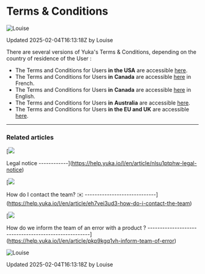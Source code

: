 Terms & Conditions
==================

![Louise](https://files.helpdocs.io/n0njida9x8/other/1697448726388/clean-shot-2023-09-26-at-13-07-20-2-x.png)

Updated 2025-02-04T16:13:18Z by Louise

There are several versions of Yuka's Terms & Conditions, depending on the country of residence of the User :

* The Terms and Conditions for Users **in the USA** are accessible [here](https://help.yuka.io/l/en/article/c1zr4m81g1).
* The Terms and Conditions for Users **in** **Canada** are accessible [here](https://help.yuka.io/l/fr/article/gte8bvcqx8) in French.
* The Terms and Conditions for Users **in** **Canada** are accessible [here](https://help.yuka.io/l/en/article/29ei59sgfa) in English.
* The Terms and Conditions for Users **in** **Australia** are accessible [here](https://help.yuka.io/l/en/article/f44t7d4gwr).
* The Terms and Conditions for Users **in the EU and UK** are accessible [here](https://help.yuka.io/l/en/article/nui6tegnjw).

* * *

### Related articles

[![](https://files.helpdocs.io/n0njida9x8/articles/tu0my38nn5/1617283820093/bullet.svg)

Legal notice
------------](https://help.yuka.io/l/en/article/nlsu1ptphw-legal-notice)

[![](https://files.helpdocs.io/n0njida9x8/articles/tu0my38nn5/1617283820093/bullet.svg)

How do I contact the team? ✉️
-----------------------------](https://help.yuka.io/l/en/article/eh7vei3ud3-how-do-i-contact-the-team)

[![](https://files.helpdocs.io/n0njida9x8/articles/tu0my38nn5/1617283820093/bullet.svg)

How do we inform the team of an error with a product ?
------------------------------------------------------](https://help.yuka.io/l/en/article/pkp9kgq1vh-inform-team-of-error)

![Louise](https://files.helpdocs.io/n0njida9x8/other/1697448726388/clean-shot-2023-09-26-at-13-07-20-2-x.png)

Updated 2025-02-04T16:13:18Z by Louise